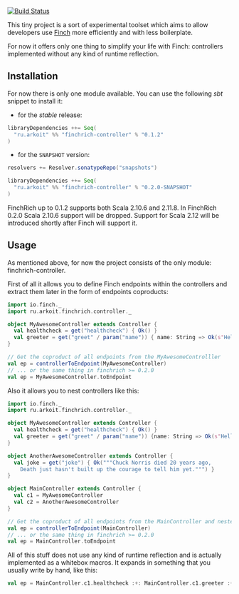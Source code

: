 [![Build Status](https://travis-ci.org/akozhemiakin/finchrich.svg?branch=master)](https://travis-ci.org/akozhemiakin/finchrich)

This tiny project is a sort of experimental toolset which aims to allow 
developers use [Finch][finch] more efficiently and with less boilerplate.

For now it offers only one thing to simplify your life with Finch: 
controllers implemented without any kind of runtime reflection.


Installation
------------
For now there is only one module available. You can use the following _sbt_ snippet to install it:

* for the _stable_ release:

```scala
libraryDependencies ++= Seq(
  "ru.arkoit" %% "finchrich-controller" % "0.1.2"
)
```

* for the `SNAPSHOT` version:

```scala
resolvers += Resolver.sonatypeRepo("snapshots")

libraryDependencies ++= Seq(
  "ru.arkoit" %% "finchrich-controller" % "0.2.0-SNAPSHOT"
)
```

FinchRich up to 0.1.2 supports both Scala 2.10.6 and 2.11.8. In FinchRich 0.2.0 Scala 2.10.6 support
will be dropped. Support for Scala 2.12 will be introduced shortly after Finch will support it.

Usage
-----
As mentioned above, for now the project consists of the only module: finchrich-controller.

First of all it allows you to define Finch endpoints within the 
controllers and extract them later in the form of endpoints coproducts:

```scala
import io.finch._
import ru.arkoit.finchrich.controller._

object MyAwesomeController extends Controller {
  val healthcheck = get("healthcheck") { Ok() }
  val greeter = get("greet" / param("name")) { name: String => Ok(s"Hello, $name!") }
}

// Get the coproduct of all endpoints from the MyAwesomeControlller
val ep = controllerToEndpoint(MyAwesomeController)
// ... or the same thing in finchrich >= 0.2.0
val ep = MyAwesomeController.toEndpoint
```

Also it allows you to nest controllers like this:

```scala
import io.finch._
import ru.arkoit.finchrich.controller._

object MyAwesomeController extends Controller {
  val healthcheck = get("healthcheck") { Ok() }
  val greeter = get("greet" / param("name")) {name: String => Ok(s"Hello, $name!") }
}

object AnotherAwesomeController extends Controller {
  val joke = get("joke") { Ok("""Chuck Norris died 20 years ago, 
    Death just hasn't built up the courage to tell him yet.""") }
}

object MainController extends Controller {
  val c1 = MyAwesomeController
  val c2 = AnotherAwesomeController
}

// Get the coproduct of all endpoints from the MainController and nested controllers
val ep = controllerToEndpoint(MainController)
// ... or the same thing in finchrich >= 0.2.0
val ep = MainController.toEndpoint
```

All of this stuff does not use any kind of runtime reflection and is
actually implemented as a whitebox macros. It expands in something that
you usually write by hand, like this:

```scala
val ep = MainController.c1.healthcheck :+: MainController.c1.greeter :+: MainController.c2.joke
```

[Finch]: https://github.com/finagle/finch
